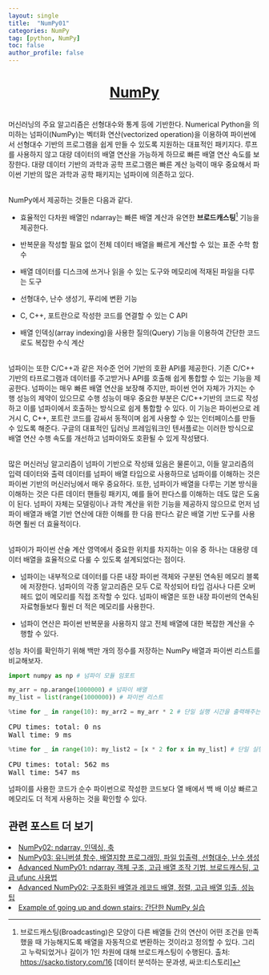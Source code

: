 ```yaml
---
layout: single
title:  "NumPy01"
categories: NumPy
tag: [python, NumPy]
toc: false
author_profile: false
---
```


<head>
  <style>
    table.dataframe {
      white-space: normal;
      width: 100%;
      height: 240px;
      display: block;
      overflow: auto;
      font-family: Arial, sans-serif;
      font-size: 0.9rem;
      line-height: 20px;
      text-align: center;
      border: 0px !important;
    }

    table.dataframe th {
      text-align: center;
      font-weight: bold;
      padding: 8px;
    }

    table.dataframe td {
      text-align: center;
      padding: 8px;
    }

    table.dataframe tr:hover {
      background: #b8d1f3; 
    }

    .output_prompt {
      overflow: auto;
      font-size: 0.9rem;
      line-height: 1.45;
      border-radius: 0.3rem;
      -webkit-overflow-scrolling: touch;
      padding: 0.8rem;
      margin-top: 0;
      margin-bottom: 15px;
      font: 1rem Consolas, "Liberation Mono", Menlo, Courier, monospace;
      color: $code-text-color;
      border: solid 1px $border-color;
      border-radius: 0.3rem;
      word-break: normal;
      white-space: pre;
    }

  .dataframe tbody tr th:only-of-type {
      vertical-align: middle;
  }

  .dataframe tbody tr th {
      vertical-align: top;
  }

  .dataframe thead th {
      text-align: center !important;
      padding: 8px;
  }

  .page__content p {
      margin: 0 0 0px !important;
  }

  .page__content p > strong {
    font-size: 0.8rem !important;
  }

  </style>
</head>

<center><h1><a href='https://numpy.org/' target='blank'>NumPy</a></h1></center>

<br>
머신러닝의 주요 알고리즘은 선형대수와 통계 등에 기반한다. Numerical Python을 의미하는 넘파이(NumPy)는 벡터화 연산(vectorized operation)을 이용하여 파이썬에서 선형대수 기반의 프로그램을 쉽게 만들 수 있도록 지원하는 대표적인 패키지다. 루프를 사용하지 않고 대량 데이터의 배열 연산을 가능하게 하므로 빠른 배열 연산 속도를 보장한다. 대량 데이터 기반의 과학과 공학 프로그램은 빠른 계산 능력이 매우 중요해서 파이썬 기반의 많은 과학과 공학 패키지는 넘파이에 의존하고 있다.<br><br>

NumPy에서 제공하는 것들은 다음과 같다.



- 효율적인 다차원 배열인 ndarray는 빠른 배열 계산과 유연한 <strong>브로드캐스팅</strong>[^1] 기능을 제공한다.

- 반복문을 작성할 필요 없이 전체 데이터 배열을 빠르게 계산할 수 있는 표준 수학 함수

- 배열 데이터를 디스크에 쓰거나 읽을 수 있는 도구와 메모리에 적재된 파일을 다루는 도구

- 선형대수, 난수 생성기, 푸리에 변환 기능

- C, C++, 포트란으로 작성한 코드를 연결할 수 있는 C API

- 배열 인덱싱(array indexing)을 사용한 질의(Query) 기능을 이용하여 간단한 코드로도 복잡한 수식 계산



<br>넘파이는 또한 C/C++과 같은 저수준 언어 기반의 호환 API를 제공한다. 기존 C/C++ 기반의 타프로그램과 데이터를 주고받거나 API를 호출해 쉽게 통합할 수 있는 기능을 제공한다. 넘파이는 매우 빠른 배열 연산을 보장해 주지만, 파이썬 언어 자체가 가지는 수행 성능의 제약이 있으므로 수행 성능이 매우 중요한 부분은 C/C++기반의 코드로 작성하고 이를 넘파이에서 호출하는 방식으로 쉽게 통합할 수 있다. 이 기능은 파이썬으로 레거시 C, C++, 포트란 코드를 감싸서 동적이며 쉽게 사용할 수 있는 인터페이스를 만들 수 있도록 해준다. 구글의 대표적인 딥러닝 프레임워크인 텐서플로는 이러한 방식으로 배열 연산 수행 속도를 개선하고 넘파이와도 호환될 수 있게 작성됐다.<br><br>

많은 머신러닝 알고리즘이 넘파이 기반으로 작성돼 있음은 물론이고, 이들 알고리즘의 입력 데이터와 출력 데이터를 넘파이 배열 타입으로 사용하므로 넘파이를 이해하는 것은 파이썬 기반의 머신러닝에서 매우 중요하다. 또한, 넘파이가 배열을 다루는 기본 방식을 이해하는 것은 다른 데이터 핸들링 패키지, 예를 들어 판다스를 이해하는 데도 많은 도움이 된다. 넘파이 자체는 모델링이나 과학 계산을 위한 기능을 제공하지 않으므로 먼저 넘파이 배열과 배열 기반 연산에 대한 이해를 한 다음 판다스 같은 배열 기반 도구를 사용하면 훨씬 더 효율적이다.<br><br>

넘파이가 파이썬 산술 계산 영역에서 중요한 위치를 차지하는 이유 중 하나는 대용량 데이터 배열을 효율적으로 다룰 수 있도록 설계되었다는 점이다.



- 넘파이는 내부적으로 데이터를 다른 내장 파이썬 객체와 구분된 연속된 메모리 블록에 저장한다. 넘파이의 각종 알고리즘은 모두 C로 작성되어 타입 검사나 다른 오버헤드 없이 메모리를 직접 조작할 수 있다. 넘파이 배열은 또한 내장 파이썬의 연속된 자료형들보다 훨씬 더 적은 메모리를 사용한다.

- 넘파이 연산은 파이썬 반복문을 사용하지 않고 전체 배열에 대한 복잡한 계산을 수행할 수 있다.

성능 차이를 확인하기 위해 백만 개의 정수를 저장하는 NumPy 배열과 파이썬 리스트를 비교해보자.

```python
import numpy as np # 넘파이 모듈 임포트

my_arr = np.arange(1000000) # 넘파이 배열
my_list = list(range(1000000)) # 파이썬 리스트
```


```python
%time for _ in range(10): my_arr2 = my_arr * 2 # 단일 실행 시간을 출력해주는 매직 명령어
```

<pre>
CPU times: total: 0 ns
Wall time: 9 ms
</pre>

```python
%time for _ in range(10): my_list2 = [x * 2 for x in my_list] # 단일 실행 시간을 출력해주는 매직 명령어
```

<pre>
CPU times: total: 562 ms
Wall time: 547 ms
</pre>
넘파이를 사용한 코드가 순수 파이썬으로 작성한 코드보다 열 배에서 백 배 이상 빠르고 메모리도 더 적게 사용하는 것을 확인할 수 있다.

<h2>관련 포스트 더 보기</h2>
<li> <a href='https://sameta-cani.github.io/numpy/NumPy02/' target='blank'>NumPy02: ndarray, 인덱싱, 축</a></li>
<li> <a href='https://sameta-cani.github.io/numpy/NumPy03/' target='blank'>NumPy03: 유니버셜 함수, 배열지향 프로그래밍, 파일 입출력, 선형대수, 난수 생성</a></li>
<li> <a href='https://sameta-cani.github.io/numpy/Advanced-NumPy01/' target='blank'>Advanced NumPy01: ndarray 객체 구조, 고급 배열 조작 기법, 브로드캐스팅, 고급 ufunc 사용법</a></li>
<li> <a href='https://sameta-cani.github.io/numpy/Advanced-NumPy02/' target='blank'>Advanced NumPy02: 구조화된 배열과 레코드 배열, 정렬, 고급 배열 입출, 성능 팁</a></li>
<li> <a href='https://sameta-cani.github.io/numpy/Example-of-going-up-and-down-stairs/' target='blank'>Example of going up and down stairs: 간단한 NumPy 실습</a></li>

[^1]: 브로드캐스팅(Broadcasting)은 모양이 다른 배열들 간의 연산이 어떤 조건을 만족했을 때 가능해지도록 배열을 자동적으로 변환하는 것이라고 정의할 수 있다. 그리고 누락되었거나 길이가 1인 차원에 대해 브로드캐스팅이 수행된다. 출처: https://sacko.tistory.com/16 [데이터 분석하는 문과생, 싸코:티스토리]
